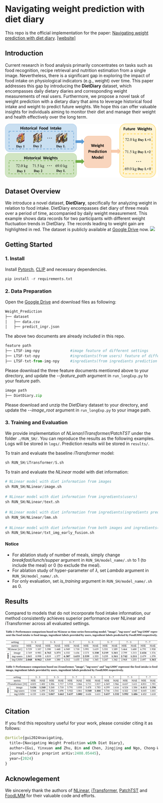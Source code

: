 # Navigating weight prediction with diet diary
This repo is the official implementation for the paper: [Navigating weight prediction with diet diary](https://www.arxiv.org/abs/2408.05445). [[website]](https://yxg1005.github.io/weight-prediction)

## Introduction
Current research in food analysis primarily concentrates on tasks such as food recognition, recipe retrieval and nutrition estimation from a single image. Nevertheless, there is a significant gap in exploring the impact of food intake on physiological indicators (e.g., weight) over time. This paper addresses this gap by introducing the **DietDiary** dataset, which encompasses daily dietary diaries and corresponding weight measurements of real users. Furthermore, we propose a novel task of weight prediction with a dietary diary that aims to leverage historical food intake and weight to predict future weights. We hope this can offer valuable insights for individuals aiming to monitor their diet and manage their weight and health effectively over the long term.

![](.//pics//task-overview.png)

## Dataset Overview
We introduce a novel dataset, **DietDiary**, specifically for analyzing weight in relation to food intake. DietDiary encompasses diet diary of three meals over a period of time, accompanied by daily weight measurement. This example shows data records for two participants with different weight fluctuation trends in DietDiary. The records leading to weight gain are highlighted in red. The dataset is publicly available at [Google Drive](https://drive.google.com/drive/folders/1XYkdJAlY-PIPd3MQWNnX9jlOvOs2RZ36?usp=sharing) now.
![](.//pics//dataset-example.png)

## Getting Started
### 1. Install
Install [Pytorch](https://pytorch.org/get-started/locally/), [CLIP](https://github.com/openai/CLIP) and necessary dependencies.
```python
pip install -r requirements.txt
```

### 2. Data Preparation
Open the  [Google Drive](https://drive.google.com/drive/folders/1XYkdJAlY-PIPd3MQWNnX9jlOvOs2RZ36?usp=sharing) and download files as following:
```python
Weight_Prediction
├── dataset
│   ├── data.csv
│   ├── predict_ingr.json
```
The above two documents are already included in this repo.  

```python
feature path
├── LTSF-img-npy              #image feature of different settings
├── LTSF-txt-npy              #ingredients(from users) feature of different settings
├── LTSF-txt-from-img-npy     #ingredients(from ingredients prediction model) feature of different settings
```
Please download the three feature documents mentioned above to your directory, and update the *--feature_path* argument in `run_longExp.py` to your feature path.

```python
image path
├── DietDiary.zip
```
Please download and unzip the DietDiary dataset to your directory, and update the *--image_root* argument in `run_longExp.py` to your image path.

### 3. Training and Evaluation
We provide implementation of *NLienar/iTransformer/PatchTST* under the folder `./RUN_SH/`. You can reproduce the results as the following examples. Logs will be stored in `logs/`. Prediction results wiil be stored in `results/`.

To train and evaluate the baseline *iTransformer* model:
```python
sh RUN_SH/iTransformer/S.sh
```
To train and evaluate the *NLinear* model with diet information:
```python
# NLinear model with diet information from images
sh RUN_SH/NLinear/image.sh

# NLinear model with diet information from ingredients(users)
sh RUN_SH/NLinear/text.sh

# NLinear model with diet information from ingredients(ingredients prediction model)
sh RUN_SH/NLinear/lmm.sh

# NLinear model with diet information from both images and ingredients(users)
sh RUN_SH/NLinear/txt_img_early_fusion.sh
```

#### Notice
* For ablation study of number of meals, simply change *breakfast/lunch/supper* argument in `RUN_SH/model_name/.sh` to 1 (to include the meal) or 0 (to exclude the meal).
* For ablation study of hyper-parameter of 𝜆, set *Lambda* argument in `RUN_SH/model_name/.sh`.
* For only evaluation, set *is_training* argument in `RUN_SH/model_name/.sh` as 0.

## Results
Compared to models that do not incorporate food intake information, our method consistently achieves superior performance over NLinear and iTransformer across all evaluated settings.

![](.//pics//exp-result.png)

## Citation
If you find this repository useful for your work, please consider citing it as follows:
```python
@article{gui2024navigating,
  title={Navigating Weight Prediction with Diet Diary},
  author={Gui, Yinxuan and Zhu, Bin and Chen, Jingjing and Ngo, Chong-Wah and Jiang, Yu-Gang},
  journal={arXiv preprint arXiv:2408.05445},
  year={2024}
}
```

## Acknowlegement
We sincerely thank the authors of [NLinear](https://github.com/cure-lab/LTSF-Linear), [iTransformer](https://github.com/thuml/iTransformer), [PatchTST](https://github.com/yuqinie98/PatchTST) and [FoodLMM](https://github.com/YuehaoYin/FoodLMM) for their valuable code and efforts.
